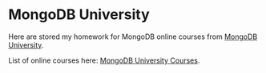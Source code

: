 # MongoDB University

Here are stored my homework for MongoDB online courses from [MongoDB University](https://university.mongodb.com).

List of online courses here: [MongoDB University Courses](https://university.mongodb.com/courses/catalog).